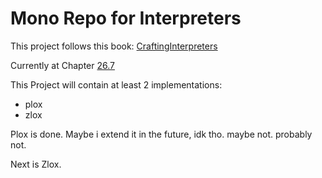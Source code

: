 # Mono Repo for Interpreters

This project follows this book: [CraftingInterpreters](https://craftinginterpreters.com/index.html)

Currently at Chapter [26.7](https://craftinginterpreters.com/garbage-collection.html#garbage-collection-bugs)

This Project will contain at least 2 implementations:

- plox
- zlox

Plox is done. Maybe i extend it in the future, idk tho. maybe not. probably not.

Next is Zlox.

